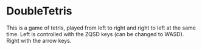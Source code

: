 # DoubleTetris

This is a game of tetris, played from left to right and right to left at the same time.
Left is controlled with the ZQSD keys (can be changed to WASD). Right with the arrow keys.
